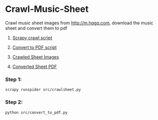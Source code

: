 # Crawl-Music-Sheet
Crawl music sheet images from http://m.hqgq.com, download the music sheet and convert them to pdf

1. [Scrapy crawl script](https://github.com/neurotichl/Crawl-Music-Sheet/blob/master/src/crawlsheet.py)

2. [Convert to PDF script](https://github.com/neurotichl/Crawl-Music-Sheet/blob/master/src/convert_to_pdf.py)

3. [Crawled Sheet Images](https://github.com/neurotichl/Crawl-Music-Sheet/tree/master/musicsheet/sheet_img)

4. [Converted Sheet PDF](https://github.com/neurotichl/Crawl-Music-Sheet/tree/master/musicsheet/sheet_pdf)


### Step 1:
```
scrapy runspider src/crawlsheet.py
```

### Step 2:
```
python src/convert_to_pdf.py
```

